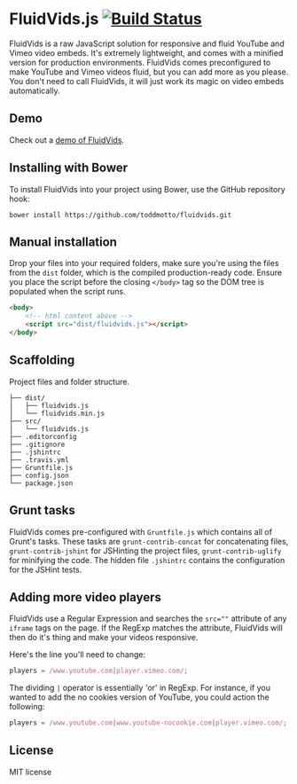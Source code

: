 # FluidVids.js [![Build Status](https://travis-ci.org/toddmotto/fluidvids.png)](https://travis-ci.org/toddmotto/fluidvids)

FluidVids is a raw JavaScript solution for responsive and fluid YouTube and Vimeo video embeds. It's extremely lightweight, and comes with a minified version for production environments. FluidVids comes preconfigured to make YouTube and Vimeo videos fluid, but you can add more as you please. You don't need to call FluidVids, it will just work its magic on video embeds automatically.

## Demo
Check out a [demo of FluidVids](http://toddmotto.com/labs/fluidvids).

## Installing with Bower
To install FluidVids into your project using Bower, use the GitHub repository hook:

```
bower install https://github.com/toddmotto/fluidvids.git
```

## Manual installation
Drop your files into your required folders, make sure you're using the files from the `dist` folder, which is the compiled production-ready code. Ensure you place the script before the closing `</body>` tag so the DOM tree is populated when the script runs.
	
```html
<body>
	<!-- html content above -->
	<script src="dist/fluidvids.js"></script>
</body>
```

## Scaffolding
Project files and folder structure.

```
├── dist/
│   ├── fluidvids.js
│   └── fluidvids.min.js
├── src/
│   └── fluidvids.js
├── .editorconfig
├── .gitignore
├── .jshintrc
├── .travis.yml
├── Gruntfile.js
├── config.json
└── package.json
```

## Grunt tasks
FluidVids comes pre-configured with `Gruntfile.js` which contains all of Grunt's tasks. These tasks are `grunt-contrib-concat` for concatenating files, `grunt-contrib-jshint` for JSHinting the project files, `grunt-contrib-uglify` for minifying the code. The hidden file `.jshintrc` contains the configuration for the JSHint tests.

## Adding more video players
FluidVids use a Regular Expression and searches the `src=""` attribute of any `iframe` tags on the page. If the RegExp matches the attribute, FluidVids will then do it's thing and make your videos responsive.

Here's the line you'll need to change:

```javascript
players = /www.youtube.com|player.vimeo.com/;
```

The dividing `|` operator is essentially 'or' in RegExp. For instance, if you wanted to add the no cookies version of YouTube, you could action the following:

```javascript
players = /www.youtube.com|www.youtube-nocookie.com|player.vimeo.com/;
```

## License
MIT license